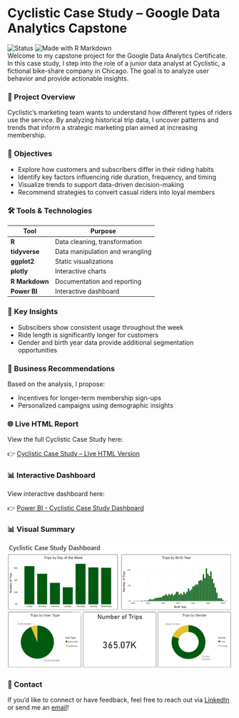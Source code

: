 # Cyclistic Case Study – Google Data Analytics Capstone
![Status](https://img.shields.io/badge/Status-Complete-brightgreen)
![Made with R Markdown](https://img.shields.io/badge/Made%20with-R%20Markdown-blue)  
Welcome to my capstone project for the Google Data Analytics Certificate. In this case study, I step into the role of a junior data analyst at Cyclistic, a fictional bike-share company in Chicago. The goal is to analyze user behavior and provide actionable insights.

### 📌 Project Overview  
Cyclistic’s marketing team wants to understand how different types of riders use the service. By analyzing historical trip data, I uncover patterns and trends that inform a strategic marketing plan aimed at increasing membership.

### 🎯 Objectives  
- Explore how customers and subscribers differ in their riding habits
- Identify key factors influencing ride duration, frequency, and timing
- Visualize trends to support data-driven decision-making
- Recommend strategies to convert casual riders into loyal members

### 🛠 Tools & Technologies  
| Tool | Purpose |
|--------------|---------------------------------|
| **R** | Data cleaning, transformation |
| **tidyverse** | Data manipulation and wrangling |
| **ggplot2** | Static visualizations |
| **plotly** | Interactive charts |
| **R Markdown** | Documentation and reporting |
| **Power BI**   | Interactive dashboard |

### 🔑 Key Insights  
- Subscibers show consistent usage throughout the week
- Ride length is significantly longer for customers
- Gender and birth year data provide additional segmentation opportunities
  
### 📌 Business Recommendations  
Based on the analysis, I propose:

- Incentives for longer-term membership sign-ups
- Personalized campaigns using demographic insights

### 🌐 Live HTML Report  
View the full Cyclistic Case Study here:  

👉 [Cyclistic Case Study – Live HTML Version](https://zaidfdgh.github.io/Cyclistic-Case-Study/Cyclist-Case-Study-R-Markdown.html)

### 📊 Interactive Dashboard

View interactive dashboard here:  

👉 [Power BI - Cyclistic Case Study Dashboard](https://app.powerbi.com/groups/me/reports/9283a51e-942b-4d4b-ba96-33b379922693/f620d2eab1b79ad6475e?experience=power-bi)

### 📊 Visual Summary

![(https://github.com/zaidfdgh/Cyclistic-Case-Study/blob/main/cyclistic%20dashboard%20snapshot.PNG)](https://github.com/zaidfdgh/Cyclistic-Case-Study/blob/main/cyclistic-dashboard-snapshot.PNG)

### 📧 Contact  
If you’d like to connect or have feedback, feel free to reach out via [LinkedIn](https://www.linkedin.com/in/zaid-alfaddagh/) or send me an [email](mailto:zaidfdgh@gmail.com)!

